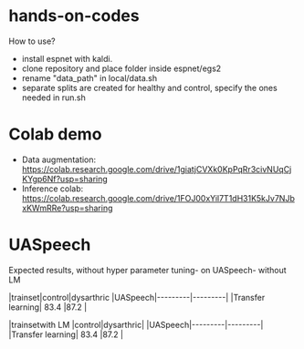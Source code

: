 # hands-on-codes
How to use?
<br>
- install espnet with kaldi.
- clone repository and place folder inside espnet/egs2
- rename "data_path" in local/data.sh
- separate splits are created for healthy and control, specify the ones needed in run.sh

# Colab demo
- Data augmentation: https://colab.research.google.com/drive/1giatjCVXk0KpPqRr3civNUqCjKYgp6Nf?usp=sharing
- Inference colab: https://colab.research.google.com/drive/1FOJ00xYil7T1dH31K5kJv7NJbxKWmRRe?usp=sharing

# UASpeech
Expected results, without hyper parameter tuning-
 on UASpeech- 
 without LM 
 
 |trainset|control|dysarthric
 |UASpeech|---------|---------|
 |Transfer learning| 83.4 |87.2 |

|trainsetwith LM
|control|dysarthric|
|UASpeech|---------|---------|
|Transfer learning| 83.4 |87.2 |
